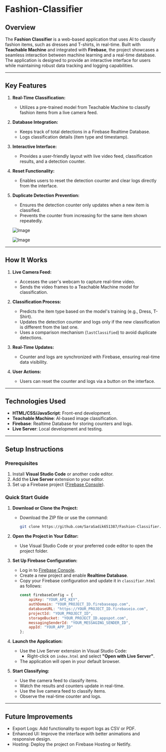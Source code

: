 # Fashion-Classifier
## Overview
The **Fashion Classifier** is a web-based application that uses AI to classify fashion items, such as dresses and T-shirts, in real-time. Built with **Teachable Machine** and integrated with **Firebase**, the project showcases a seamless interaction between machine learning and a real-time database. The application is designed to provide an interactive interface for users while maintaining robust data tracking and logging capabilities.

---

## Key Features

1. **Real-Time Classification:**
   - Utilizes a pre-trained model from Teachable Machine to classify fashion items from a live camera feed.

2. **Database Integration:**
   - Keeps track of total detections in a Firebase Realtime Database.
   - Logs classification details (item type and timestamp).

3. **Interactive Interface:**
   - Provides a user-friendly layout with live video feed, classification results, and a detection counter.

4. **Reset Functionality:**
   - Enables users to reset the detection counter and clear logs directly from the interface.

5. **Duplicate Detection Prevention:**
   - Ensures the detection counter only updates when a new item is classified.
   - Prevents the counter from increasing for the same item shown repeatedly.

  
   ![Image](https://github.com/user-attachments/assets/7ac37df4-8696-4bf0-8878-b06e9aeaf271)

   ![Image](https://github.com/user-attachments/assets/be339ad8-fc86-46bf-9555-84a4bcac477c)

---

## How It Works

1. **Live Camera Feed:**
   - Accesses the user's webcam to capture real-time video.
   - Sends the video frames to a Teachable Machine model for classification.

2. **Classification Process:**
   - Predicts the item type based on the model's training (e.g., Dress, T-Shirt).
   - Updates the detection counter and logs only if the new classification is different from the last one.
   - Uses a comparison mechanism (`lastClassified`) to avoid duplicate detections.

3. **Real-Time Updates:**
   - Counter and logs are synchronized with Firebase, ensuring real-time data visibility.

4. **User Actions:**
   - Users can reset the counter and logs via a button on the interface.

---

## Technologies Used

- **HTML/CSS/JavaScript**: Front-end development.
- **Teachable Machine**: AI-based image classification.
- **Firebase**: Realtime Database for storing counters and logs.
- **Live Server**: Local development and testing.

---

## Setup Instructions

### Prerequisites
1. Install **Visual Studio Code** or another code editor.
2. Add the **Live Server** extension to your editor.
3. Set up a Firebase project ([Firebase Console](https://firebase.google.com/)).

### Quick Start Guide

1. **Download or Clone the Project:**
   - Download the ZIP file or use the command:
     ```bash
     git clone https://github.com/SaraSadik651387/Fashion-Classifier.git
     ```

2. **Open the Project in Your Editor:**
   - Use Visual Studio Code or your preferred code editor to open the project folder.

3. **Set Up Firebase Configuration:**
   - Log in to [Firebase Console](https://firebase.google.com/).
   - Create a new project and enable **Realtime Database**.
   - Copy your Firebase configuration and update it in `classifier.html` as follows:
     ```javascript
     const firebaseConfig = {
         apiKey: "YOUR_API_KEY",
         authDomain: "YOUR_PROJECT_ID.firebaseapp.com",
         databaseURL: "https://YOUR_PROJECT_ID.firebaseio.com",
         projectId: "YOUR_PROJECT_ID",
         storageBucket: "YOUR_PROJECT_ID.appspot.com",
         messagingSenderId: "YOUR_MESSAGING_SENDER_ID",
         appId: "YOUR_APP_ID"
     };
     ```

4. **Launch the Application:**
   - Use the Live Server extension in Visual Studio Code:
     - Right-click on `index.html` and select **"Open with Live Server"**.
   - The application will open in your default browser.

5. **Start Classifying:**
   - Use the camera feed to classify items.
   - Watch the results and counters update in real-time.
   - Use the live camera feed to classify items.
   - Observe the real-time counter and logs.

---
## Future Improvements

  - Export Logs: Add functionality to export logs as CSV or PDF.
  - Enhanced UI: Improve the interface with better animations and responsive design.
  - Hosting: Deploy the project on Firebase Hosting or Netlify.

